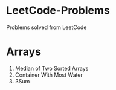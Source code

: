 # LeetCode-Problems
Problems solved from LeetCode

# Arrays
1. Median of Two Sorted Arrays
2. Container With Most Water
3. 3Sum
